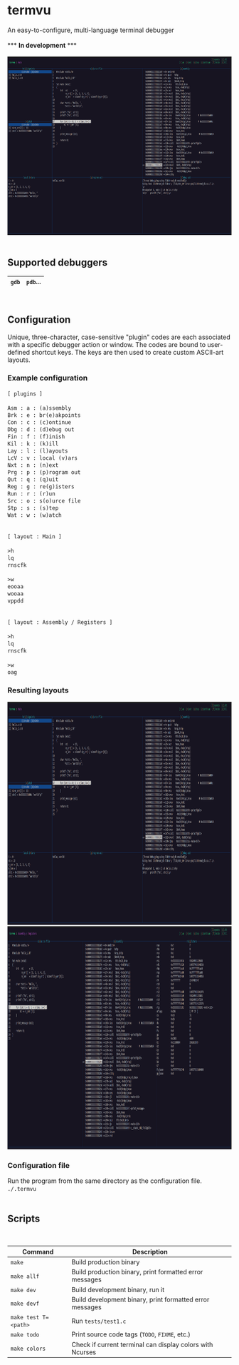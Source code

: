 
# termvu

An easy-to-configure, multi-language terminal debugger
<br /><br />
*** __In development__ ***
<br /><br />
<img src='./misc/layout1.png' height='400px'>
<br /><br />

## Supported debuggers
| `gdb`  | `pdb`... |
| :----: | :----: |

<br />

## Configuration

Unique, three-character, case-sensitive "plugin" codes are each associated with a specific debugger action or window. The codes are bound to user-defined shortcut keys. The keys are then used to create custom ASCII-art layouts.
<br />

### Example configuration

```
[ plugins ]

Asm : a : (a)ssembly
Brk : e : br(e)akpoints
Con : c : (c)ontinue
Dbg : d : (d)ebug out
Fin : f : (f)inish
Kil : k : (k)ill
Lay : l : (l)ayouts
LcV : v : local (v)ars
Nxt : n : (n)ext
Prg : p : (p)rogram out
Qut : q : (q)uit
Reg : g : re(g)isters
Run : r : (r)un
Src : o : s(o)urce file
Stp : s : (s)tep
Wat : w : (w)atch


[ layout : Main ]

>h
lq
rnscfk

>w
eooaa
wooaa
vppdd


[ layout : Assembly / Registers ]

>h
lq
rnscfk

>w
oag
```


### Resulting layouts

<img src='./misc/layout1.png' height='500px'>
<img src='./misc/layout2.png' height='500px'>
<br />


### Configuration file

Run the program from the same directory as the configuration file.
<br />
`./.termvu` 
<br /><br />

## Scripts
<br />

| Command                | Description |
|------------------------|-------------|
| `make`                 | Build production binary |
| `make allf`            | Build production binary, print formatted error messages |
| `make dev`	           | Build development binary, run it |
| `make devf`            | Build development binary, print formatted error messages |
| `make test T=<path>`   | Run `tests/test1.c` |
| `make todo`            | Print source code tags  (`TODO`, `FIXME`, etc.) |
| `make colors`	         | Check if current terminal can display colors with Ncurses |

<br /><br />

